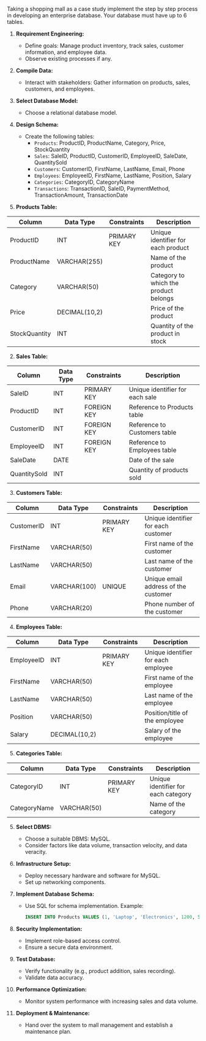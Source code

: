  Taking a shopping mall as a case study implement the step by step process in developing an enterprise database. 
Your database must have up to 6 tables. 


1. **Requirement Engineering:**
   - Define goals: Manage product inventory, track sales, customer information, and employee data.
   - Observe existing processes if any.

2. **Compile Data:**
   - Interact with stakeholders: Gather information on products, sales, customers, and employees.

3. **Select Database Model:**
   - Choose a relational database model.

4. **Design Schema:**
   - Create the following tables:
     - `Products`: ProductID, ProductName, Category, Price, StockQuantity
     - `Sales`: SaleID, ProductID, CustomerID, EmployeeID, SaleDate, QuantitySold
     - `Customers`: CustomerID, FirstName, LastName, Email, Phone
     - `Employees`: EmployeeID, FirstName, LastName, Position, Salary
     - `Categories`: CategoryID, CategoryName
     - `Transactions`: TransactionID, SaleID, PaymentMethod, TransactionAmount, TransactionDate


1. **Products Table:**

  | Column          | Data Type   | Constraints      | Description                           |
   | --------------- | ----------- | ----------------- | ------------------------------------- |
   | ProductID       | INT         | PRIMARY KEY       | Unique identifier for each product    |
   | ProductName     | VARCHAR(255)|                 | Name of the product                   |
   | Category        | VARCHAR(50) |                 | Category to which the product belongs |
   | Price           | DECIMAL(10,2)|                | Price of the product                  |
   | StockQuantity   | INT         |                 | Quantity of the product in stock      |


2. **Sales Table:**

  | Column          | Data Type   | Constraints      | Description                           |
   | --------------- | ----------- | ----------------- | ------------------------------------- |
   | SaleID          | INT         | PRIMARY KEY       | Unique identifier for each sale       |
   | ProductID       | INT         | FOREIGN KEY       | Reference to Products table            |
   | CustomerID      | INT         | FOREIGN KEY       | Reference to Customers table           |
   | EmployeeID      | INT         | FOREIGN KEY       | Reference to Employees table           |
   | SaleDate        | DATE        |                 | Date of the sale                      |
   | QuantitySold    | INT         |                 | Quantity of products sold             |


3. **Customers Table:**
  
  | Column          | Data Type   | Constraints      | Description                           |
  | --------------- | ----------- | ----------------- | ------------------------------------- |
   | CustomerID      | INT         | PRIMARY KEY       | Unique identifier for each customer   |
   | FirstName       | VARCHAR(50) |                 | First name of the customer            |
   | LastName        | VARCHAR(50) |                 | Last name of the customer             |
   | Email           | VARCHAR(100)| UNIQUE            | Unique email address of the customer  |
   | Phone           | VARCHAR(20) |                 | Phone number of the customer          |


4. **Employees Table:**

  | Column          | Data Type   | Constraints      | Description                           |
   | --------------- | ----------- | ----------------- | ------------------------------------- |
   | EmployeeID      | INT         | PRIMARY KEY       | Unique identifier for each employee   |
   | FirstName       | VARCHAR(50) |                 | First name of the employee            |
   | LastName        | VARCHAR(50) |                 | Last name of the employee             |
   | Position        | VARCHAR(50) |                 | Position/title of the employee        |
   | Salary          | DECIMAL(10,2)|                 | Salary of the employee                |


5. **Categories Table:**

  | Column          | Data Type   | Constraints      | Description                           |
   | --------------- |---------------  |---------------  |---------------  |
   | CategoryID      | INT         | PRIMARY KEY       | Unique identifier for each category   |
   | CategoryName    | VARCHAR(50) |                 | Name of the category           |

5. **Select DBMS:**
   - Choose a suitable DBMS: MySQL.
   - Consider factors like data volume, transaction velocity, and data veracity.

6. **Infrastructure Setup:**
   - Deploy necessary hardware and software for MySQL.
   - Set up networking components.

7. **Implement Database Schema:**
   - Use SQL for schema implementation. Example:
     ```SQL
     INSERT INTO Products VALUES (1, 'Laptop', 'Electronics', 1200, 50);
     ```

8. **Security Implementation:**
   - Implement role-based access control.
   - Ensure a secure data environment.

9. **Test Database:**
   - Verify functionality (e.g., product addition, sales recording).
   - Validate data accuracy.

10. **Performance Optimization:**
    - Monitor system performance with increasing sales and data volume.

11. **Deployment & Maintenance:**
    - Hand over the system to mall management and establish a maintenance plan.

